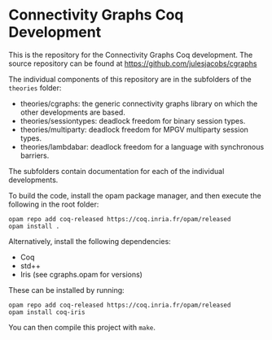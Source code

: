 # Connectivity Graphs Coq Development

This is the repository for the Connectivity Graphs Coq development.
The source repository can be found at https://github.com/julesjacobs/cgraphs

The individual components of this repository are in the subfolders of the `theories` folder:
* theories/cgraphs: the generic connectivity graphs library on which the other developments are based.
* theories/sessiontypes: deadlock freedom for binary session types.
* theories/multiparty: deadlock freedom for MPGV multiparty session types.
* theories/lambdabar: deadlock freedom for a language with synchronous barriers.

The subfolders contain documentation for each of the individual developments.

To build the code, install the opam package manager, and then execute the following in the root folder:

    opam repo add coq-released https://coq.inria.fr/opam/released
    opam install .

Alternatively, install the following dependencies:
* Coq
* std++
* Iris
(see cgraphs.opam for versions)

These can be installed by running:

    opam repo add coq-released https://coq.inria.fr/opam/released
    opam install coq-iris

You can then compile this project with `make`.